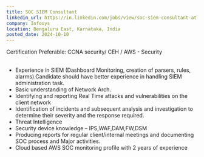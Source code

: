 ```yaml
---
title: SOC SIEM Consultant
linkedin_url: https://in.linkedin.com/jobs/view/soc-siem-consultant-at-infosys-4048123215?position=10&pageNum=0&refId=xpn3Z%2BFTfvdh%2Bzun3F9NWw%3D%3D&trackingId=PyKTQbCv9Y6oUdkIb33s8Q%3D%3D
company: Infosys
location: Bengaluru East, Karnataka, India
posted_date: 2024-10-10
---
```


<div class="description__text description__text--rich">
<section class="show-more-less-html" data-max-lines="5">
<div class="show-more-less-html__markup show-more-less-html__markup--clamp-after-5 relative overflow-hidden">
          Certification Preferable: CCNA security/ CEH / AWS - Security<br/><br/><ul><li> Experience in SIEM (Dashboard Monitoring, creation of parsers, rules, alarms).Candidate should have better experience in handling SIEM administration task.</li><li> Basic understanding of Network Arch.</li><li> Identifying and reporting Real Time attacks and vulnerabilities on the client network</li><li> Identification of incidents and subsequent analysis and investigation to determine their severity and the response required.</li><li> Threat Intelligence</li><li> Security device knowledge – IPS,WAF,DAM,FW,DSM</li><li> Producing reports for regular client/internal meetings and documenting SOC process and Major activities.</li><li> Cloud based AWS SOC monitoring profile with 2 years of experience</li></ul>
</div>


<!-- --> </section>
</div>